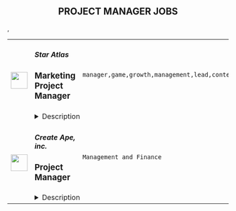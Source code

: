 <div align="center"><h2>PROJECT MANAGER JOBS</h2></div><table><tr>
                <td width="100" height="100" rowspan="2">
                    <img src="https://remoteok.com/assets/img/jobs/d378b283017970424c54537811987a891664781352.peg" width="38px" height="auto">
                </td>
                <td width="300">
                    <h5>Star Atlas</h5>
                    <h3>Marketing Project Manager</h3>
                </td>
                <td width="300">
                    <code>manager,game,growth,management,lead,content,senior,operations,operational,marketing</code>
                </td>
                <td width="200">
                <text>1 days ago</text>
                </td>
                <td width="100" rowspan="2">
                <a href="https://remoteOK.com/remote-jobs/remote-marketing-project-manager-star-atlas-127362" align="right" target="_blank">Apply</a>
                </td>
            </tr>
            <tr>
                <td colspan="3">
                <details><summary>Description</summary>
                <p><strong>Job Title:</strong></p>
<p><span style="font-weight:400;">Marketing Project Manager</span></p>
<p> </p>
<p><strong>Reports to:</strong></p>
<p><span style="font-weight:400;">Director, RevOps Production</span></p>
<p> </p>
<p><strong>About Revenue Operations:</strong></p>
<p><span style="font-weight:400;">As we build out a cutting-edge AAA crypto-gaming and metaverse experience, our Revenue Operations department ensures that Star Atlas can stay on the hypergrowth trajectory and always keeps our community immersed in the dream that weâre building. Our goals for improving our playersâ experience and accelerating growth are monumental. To achieve such heights, we are building a team of visionary Light Warriors who are ready for this challenge.</span></p>
<p> </p>
<p><strong>Job Overview: </strong></p>
<p><span style="font-weight:400;">Star Atlas is looking for a Marketing Project Manager to join a growing Revenue Operations team. </span><span style="font-weight:400;">Being a Marketing Project Manager in RevOps means that you will work across our Revenue department teams and form a pipeline of prioritised Projects and Campaigns and lead Campaign Production end to end with the help of the Communications, Content, Acquisition & Retention, BI and Social teams. You will be responsible to support our Revenue dept. leadership with forward-planning to get ahead of workload spikes and managing workflows and other operational bottlenecks while working hands-on with campaign need</span><span style="font-weight:400;">s</span><span style="font-weight:400;">.</span></p>
<p> </p>
<p><strong>Responsibilities: </strong></p>
<ul>
<li style="font-weight:400;"><span style="font-weight:400;">Manage projects and initiatives end to end</span></li>
<li style="font-weight:400;"><span style="font-weight:400;">Manage scope, budget, timeline, resources, risks/issues</span></li>
<li style="font-weight:400;"><span style="font-weight:400;">Create Project charters, Project requirements documents and Business Cases</span></li>
<li style="font-weight:400;"><span style="font-weight:400;">Create proposals, briefs and pitch decks for new ideas and campaigns</span></li>
<li style="font-weight:400;"><span style="font-weight:400;">Coordinate cross-functional deliverables (dependent on other teams)</span></li>
<li style="font-weight:400;"><span style="font-weight:400;">Prepare project and campaign status reports and report on delivery efficiency</span></li>
<li style="font-weight:400;"><span style="font-weight:400;">Understand business and operational challenges internally and suggest potential solutions</span></li>
<li style="font-weight:400;"><span style="font-weight:400;">Lead, plan and manage the end-to-end process of delivering marketing campaigns, including Communications, PR, Content creation, Digital Advertisement, Community engagement and Social media aspects.</span></li>
<li style="font-weight:400;"><span style="font-weight:400;">Work collaboratively with internal teams and external agencies to assess requirements, obtain approvals, and ensure efficient delivery of assets as per production plan.</span></li>
<li style="font-weight:400;"><span style="font-weight:400;">Anticipate and effectively mitigate problems, manage day-to-day escalations and troubleshooting of production issues.</span></li>
<li style="font-weight:400;"><span style="font-weight:400;">Consistently communicate to stakeholders about updates on progress, relevant delays or issues, and budget or timing implications.</span></li>
<li style="font-weight:400;"><span style="font-weight:400;">Establish broader planning and production frameworks for the RevOps teams to allow for planning ahead</span></li>
<li style="font-weight:400;"><span style="font-weight:400;">Create Campaign Briefs and align requirements across all RevOps teams.</span></li>
<li style="font-weight:400;"><span style="font-weight:400;">Build a pipeline of Campaigns and facilitate prioritisation of Campaigns based on set criteria.</span></li>
<li style="font-weight:400;"><span style="font-weight:400;">Suggest improvements to the production process and implement those improvements.</span></li>
<li style="font-weight:400;"><span style="font-weight:400;">Work closely with Content and Event Directors / Producers to ensure all requirements are met when executing the campaign.</span></li>
<li style="font-weight:400;"><span style="font-weight:400;">Work with the Business Intelligence team to produce performance reports and suggest ways to improve.</span></li>
</ul>
<p> </p>
<p><strong>Requirements:</strong></p>
<ul>
<li style="font-weight:400;"><span style="font-weight:400;">Excellent verbal and written communication skills. Fluent in English</span></li>
<li style="font-weight:400;"><span style="font-weight:400;">5+ yearsâ experience in delivering marketing projects and the highest quality marketing campaigns</span></li>
<li style="font-weight:400;"><span style="font-weight:400;">Experience in managing multiple projects in parallel with competing priorities</span></li>
<li style="font-weight:400;"><span style="font-weight:400;">Working knowledge of waterfall (PMP, PRINCE2) and Agile best practises</span></li>
<li style="font-weight:400;"><span style="font-weight:400;">Understanding of the blockchain, crypto-gaming and metaverse space</span></li>
<li style="font-weight:400;"><span style="font-weight:400;">Strong familiarity with various project management and task management tools</span></li>
<li style="font-weight:400;"><span style="font-weight:400;">Strong problem-solving skills and systematic thinking</span></li>
<li style="font-weight:400;"><span style="font-weight:400;">Ability to synthesise complex and diverse inputs to a problem and recommend solutions â using visual aids when needed</span></li>
<li style="font-weight:400;"><span style="font-weight:400;">Effective and professional communicator with great interpersonal ability and high emotional intelligence </span></li>
<li style="font-weight:400;"><span style="font-weight:400;">Able to influence and motivate stakeholders and skilled in conflict resolution.</span></li>
<li style="font-weight:400;"><span style="font-weight:400;">Nurturing great, long-lasting relationships with both internal and external stakeholders.</span></li>
<li style="font-weight:400;"><span style="font-weight:400;">Sound negotiation skills at senior management level</span></li>
</ul>
<p> </p>
<p><strong>Nice to have:</strong></p>
<ul>
<li style="font-weight:400;"><span style="font-weight:400;">Experience in producing global marketing campaigns for game studios and/or for companies in the blockchain space, focused on rapid user acquisition with reach over 100s of thousands to millions of users/players</span></li>
<li style="font-weight:400;"><span style="font-weight:400;">In-depth knowledge of the blockchain, crypto-gaming and metaverse space</span></li>
<li style="font-weight:400;"><span style="font-weight:400;">Experience in working in a fast-paced hypergrowth environment</span></li>
<li style="font-weight:400;"><span style="font-weight:400;">Experience working with geographically remote teams</span></li>
</ul>
<p> </p><br/><br/>Please mention the word **NIMBLE** and tag RNTQuOTIuMTYxLjE0 when applying to show you read the job post completely (#RNTQuOTIuMTYxLjE0). This is a beta feature to avoid spam applicants. Companies can search these words to find applicants that read this and see they're human.
                </details>
                </td>
            </tr>,<tr>
                <td width="100" height="100" rowspan="2">
                    <img src="https://wwr-pro.s3.amazonaws.com/logos/0081/7394/logo.gif" width="38px" height="auto">
                </td>
                <td width="300">
                    <h5>Create Ape, inc.</h5>
                    <h3> Project Manager</h3>
                </td>
                <td width="300">
                    <code>Management and Finance</code>
                </td>
                <td width="200">
                <text>6 days ago</text>
                </td>
                <td width="100" rowspan="2">
                <a href="https://weworkremotely.com/remote-jobs/create-ape-inc-project-manager-3" align="right" target="_blank">Apply</a>
                </td>
            </tr>
            <tr>
                <td colspan="3">
                <details><summary>Description</summary>
                <img src="https://we-work-remotely.imgix.net/logos/0081/7394/logo.gif?ixlib=rails-4.0.0&w=50&h=50&dpr=2&fit=fill&auto=compress" />

<p>
  <strong>Headquarters:</strong> Irvine, CA
    <br /><strong>URL:</strong> <a href="https://createape.com/">https://createape.com/</a>
</p>

<div>Hi!</div><div><br></div><div><strong>About CreateApe</strong></div><div><br></div><div>Are you an experienced project manager ready to break out of the corporate world? Want to work for a fun and slightly nerdy crew that lets you flex your project muscles and build a super diverse portfolio? Then we’ve got a spot for you here at CreateApe! We’re a full-service UX/UI agency that’s growing fast and making waves in the digital design world.  Join our fully remote team of design and development experts from all around the world and get rid of that boring office commute.  We want to invest in YOU and your career – meaning the more you contribute and become an integral part of our team, the more room for professional growth.</div><div><br></div><div>We don’t just create designs that look awesome—we create designs and develop ideas that give users a satisfying experience throughout their interaction with the client's product while also working diligently to help our clients achieve their business goals: more conversions and bigger sales.</div><div><br></div><div>Each of our clients have unique needs and goals, and each project requires a personalized touch. While we have a general design and development process that we follow for every project, we’re also highly adaptable and agile to meet their business needs.</div><div><br></div><div>We are always on the hustle and work with 20-30 clients at a time. Feel free to take a look at some of the projects that we’ve worked on so far:</div><div><br></div><div><a href="https://createape.com/our-work/"><strong>https://createape.com/our-work/</strong></a></div><div><br></div><div><strong>What we’re looking for:</strong></div><div><br></div><div>We are looking for someone to join our team and hit the ground running as a Project Manager assigned to 4-5 different projects at a time. This would be a full-time position during our mostly PST hours but can start part-time if needed. Our ideal candidate has experience leading web and mobile projects, articulating challenges and successes to clients, and making sure our designers and developers meet the project’s needs on time and in budget.<br><br>Our budget is $20-25 per hour (based on experience) with lots of room to grow. <br><br>
</div><div><br></div><div><strong>Description:</strong></div><div><br></div><div>Oversee all aspects of projects. Set deadlines, assign responsibilities and monitor and summarize progress of the project. Prepare reports for upper management regarding status of projects.</div><div><br></div><div>The successful candidate will work directly with clients to ensure deliverables fall within the applicable scope and budget. He or she will coordinate with other departments to ensure all aspects of each project are compatible, and will hire new talent as needed to fulfill client needs.</div><div><br></div><div>You are familiar with a variety of the concepts, practices and procedures within web and mobile development. You rely on your experience and judgment to plan and accomplish goals. You would report directly to our Director of Project.</div><div><br></div><div><strong>Responsibilities:</strong></div><ul>
<li>Coordinate internal resources and third parties/vendors for the flawless execution of projects</li>
<li>Ensure that all projects are delivered on-time, within scope and within budget</li>
<li>Assist in the definition of project scope and objectives, involving all relevant stakeholders and ensuring technical feasibility</li>
<li>Ensure resource availability and allocation</li>
<li>Develop a detailed project plan with milestones to monitor and track progress</li>
<li>Manage changes to the project scope, project schedule and project costs using appropriate verification techniques</li>
<li>Measure project performance using appropriate tools and techniques</li>
<li>Report and escalate to management as needed</li>
<li>Manage the relationship with the client and all stakeholders</li>
<li>Perform risk management to minimize project risks</li>
<li>Establish and maintain relationships with third parties/vendors</li>
<li>Create and maintain comprehensive project documentation</li>
<li>Meet with clients to take detailed ordering briefs and clarify specific requirements of each project</li>
<li>- Delegate project tasks based on junior staff members' individual strengths, skill sets and experience levels</li>
<li>Track project performance, specifically to analyze the successful completion of short and long-term goals</li>
<li>Meet budgetary objectives and make adjustments to project constraints based on financial analysis</li>
<li>Develop comprehensive project plans to be shared with clients as well as other staff members</li>
<li>Develop spreadsheets, diagrams and process maps to document needs using Clickup, Figma, and Google Documents.</li>
<li>Retrieve estimates from design and development teams for new projects and translate those estimates into proposal documents using Google Slides.</li>
</ul><div><br></div><div><strong>Requirements:</strong></div><ul>
<li>Proven working experience in project management in either web or mobile technologies.</li>
<li>Excellent client-facing and internal communication skills</li>
<li>Excellent English written and verbal communication skills</li>
<li>Solid organizational skills including attention to detail and multitasking skills</li>
<li>Understanding of best practices and vocabulary in the web and mobile space</li>
<li>Understanding of agile development processes, project management tools such as Clickup, JIRA, etc</li>
<li>Excellent communication in English, on Zoom, Email and Slack</li>
</ul><div><br></div>

<p><strong>To apply:</strong> <a href="https://weworkremotely.com/remote-jobs/create-ape-inc-project-manager-3">https://weworkremotely.com/remote-jobs/create-ape-inc-project-manager-3</a></p>

                </details>
                </td>
            </tr>,<tr>
                <td width="100" height="100" rowspan="2">
                    <img src="https://wwr-pro.s3.amazonaws.com/logos/0081/7084/logo.gif" width="38px" height="auto">
                </td>
                <td width="300">
                    <h5>Findable Digital Marketing</h5>
                    <h3> Project Manager</h3>
                </td>
                <td width="300">
                    <code>Management and Finance</code>
                </td>
                <td width="200">
                <text>17 days ago</text>
                </td>
                <td width="100" rowspan="2">
                <a href="https://weworkremotely.com/remote-jobs/findable-digital-marketing-project-manager" align="right" target="_blank">Apply</a>
                </td>
            </tr>
            <tr>
                <td colspan="3">
                <details><summary>Description</summary>
                <img src="https://we-work-remotely.imgix.net/logos/0081/7084/logo.gif?ixlib=rails-4.0.0&w=50&h=50&dpr=2&fit=fill&auto=compress" />

<p>
  <strong>Headquarters:</strong> Toronto, Canada
    <br /><strong>URL:</strong> <a href="https://findabledigitalmarketing.com">https://findabledigitalmarketing.com</a>
</p>

<div>We’re looking for project manager with experience managing digital marketing projects to help us document our processes from scratch and improve our processes. </div><div><br></div><div>This is a contract position as the first 2-3 months will be intensive to set up processes and documentation. This is a part-time (about 20 hours a week) and remote position. Once the contract ends, there is an opportunity for this position to turn into a permanent role at about 5-10 hours a week.</div><div><br></div><div><strong>What You’d Be Doing</strong></div><ul>
<li>Project Planning &amp; Process Documenting<ul>
<li>Work with the team to create and document all our processes (aka. playbooks).<ul>
<li>Technical playbooks need to be granular step-by-steps.</li>
<li>Creative playbooks need to be flexible, explaining approaches and the thought-process behind examples.</li>
</ul>
</li>
<li>Create a standardized project plan for each one of our packages.<ul>
<li>Look for opportunities to streamline or automate processes, or create templates.</li>
<li>Review time sheets to estimate necessary time for each process.</li>
<li>Update Asana with our processes and estimated time allocations. </li>
</ul>
</li>
<li>Take initiative to keep processes and playbooks up to date.<ul>
<li>Create processes that evolve with feedback. </li>
<li>Lead end-of-project (retrospective) meetings and put the team’s feedback into action to improve our processes.</li>
</ul>
</li>
</ul>
</li>
<li>Project Management<ul>
<li>Lead weekly meetings.</li>
<li>Be the center of communication for all client projects. Make sure clients and team members are kept up to date of project progress. Communicate regularly and proactively around changes in timing, costs or any issues.</li>
<li>Using Asana, assign tasks and set deadlines for other team members.</li>
<li>Ensure projects are completed on time, on budget (that is, within estimated hours) and within scope. Hold the team accountable for their responsibilities and deadlines.</li>
<li>Manage meetings - reduce the number of meetings, time spent in meetings and the flow in meetings.</li>
</ul>
</li>
<li>Client Communication<ul>
<li>Onboard new clients.<ul>
<li>Set them up on Asana and Google Drive.</li>
<li>E-introduce client to the team.</li>
<li>Prepare the initial call.</li>
</ul>
</li>
<li>Arrange meetings with client and relevant team members.</li>
<li>Send follow-up notes and emails to clients after meetings.</li>
<li>Lead client communication.<ul>
<li>Be a buffer between the client’s and the team’s emotions.</li>
<li>For example, skillfully say “no” or set boundaries when a client is micromanaging or overasking. When a client gives dry feedback or is stressed, don’t pass on that energy to the team.</li>
</ul>
</li>
</ul>
</li>
</ul><div><br></div><div><strong>About You &amp; Your Skills</strong></div><ul>
<li>
<strong>Between 3 to 5 years of experience.</strong> You have an intermediate level of project management expertise, ideally in the marketing industry. Our projects are usually 6 months long and waterfall, and we use Asana as our go-to project management system. </li>
<li>
<strong>Good understanding of digital marketing and SEO. </strong>You don't have to be a pro at technical SEO but you at least know what keywords are and you're eager to learn more. We need to document all of our processes and some playbooks need to be highly-detailed so we need someone that is confident to get into it. </li>
<li>
<strong>Highly proactive and takes initiative. </strong>We want you to own our processes. Create playbooks so good that we could sell. Create processes so clear and streamlined that it makes your job super-easy later on. Jump on any opportunity you see to improve the processes or update playbooks.</li>
<li>
<strong>Firm, calm and assertive.</strong> You’re not afraid to hold the team accountable to their responsibilities and deadlines, including leadership. You know when to push back when expectations are unrealistic. You know how to remain calm and organized under pressure or difficult moments. You’re not afraid of voicing your opinion or being “annoying” because the team’s success depends on your voice.</li>
<li>
<strong>Open to learning and growth mindset. </strong>Technology and digital marketing are always changing and we’re a team of professionals that love to learn, grow and follow curiosity. You can adapt quickly to new technologies, tools and strategies we might throw your way.</li>
<li>
<strong>Independent, punctual and work remotely.</strong> We don’t mind when and how you do the work as long as it’s well done and on time. You should be available to communicate with our team and clients between 9 AM to 5 PM EST on weekdays. </li>
</ul>

<p><strong>To apply:</strong> <a href="https://weworkremotely.com/remote-jobs/findable-digital-marketing-project-manager">https://weworkremotely.com/remote-jobs/findable-digital-marketing-project-manager</a></p>

                </details>
                </td>
            </tr></table>